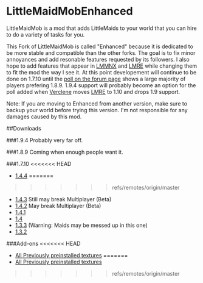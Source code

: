 # LittleMaidMobEnhanced

LittleMaidMob is a mod that adds LittleMaids to your world that you can hire to do a variety of tasks for you.

This Fork of LittleMaidMob is called "Enhanced" because it is dedicated to be more stable and compatible than the other forks. The goal is to fix minor annoyances and add resonable features requested by its followers. I also hope to add features that appear in [LMMNX](https://github.com/Verclene/LittleMaidMobNX) and [LMRE](https://github.com/Verclene/LittleMaidReengaged) while changing them to fit the mod the way I see it. At this point developement will continue to be done on 1.7.10 until the [poll on the forum page](http://www.minecraftforum.net/forums/mapping-and-modding/minecraft-mods/2656647-1-7-10-littlemaidmob-enhanced-now-with-add-on) shows a large majority of players prefering 1.8.9. 1.9.4 support will probably become an option for the poll added when [Verclene](https://github.com/Verclene) moves [LMRE](https://github.com/Verclene/LittleMaidReengaged) to 1.10 and drops 1.9 support.

Note: If you are moving to Enhanced from another version, make sure to backup your world before trying this version. I'm not responsible for any damages caused by this mod.

##Downloads

###1.9.4
Probably very far off.

###1.8.9
Coming when enough people want it.

###1.7.10
<<<<<<< HEAD
* [1.4.4](http://adf.ly/1bnnhc)
=======
>>>>>>> refs/remotes/origin/master
* [1.4.3](http://adf.ly/1Zzo9v) Still may break Multiplayer (Beta)
* [1.4.2](http://adf.ly/1ZrryI) May break Multiplayer (Beta)  
* [1.4.1](http://adf.ly/1ZPS9J)
* [1.4](http://adf.ly/1ZJ5dh)
* [1.3.3](http://adf.ly/1YdroI)  (Warning: Maids may be messed up in this one)
* [1.3.2](http://adf.ly/1YYyXj)

###Add-ons
<<<<<<< HEAD
* [All Previously preinstalled textures](http://adf.ly/1ZrsDX)
=======
* [All Previously preinstalled textures](http://adf.ly/1ZrsDX)
>>>>>>> refs/remotes/origin/master
